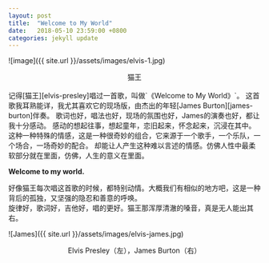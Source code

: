 ```yaml
---
layout: post
title:  "Welcome to My World"
date:   2018-05-10 23:59:00 +0800
categories: jekyll update
---
```

![image]({{ site.url }}/assets/images/elvis-1.jpg)
<center>猫王</center>

<br>
记得[猫王][elvis-presley]唱过一首歌，叫做`《Welcome to My World》`。
这首歌我耳熟能详，我尤其喜欢它的现场版，由杰出的年轻[James Burton][james-burton]伴奏。  
歌词也好，唱法也好，现场的氛围也好，James的演奏也好，都让我十分感动。  
感动的想起往事，想起童年，恋旧起来，怀念起来，沉浸在其中。  
这种一种特殊的情感，这是一种很奇妙的组合，它来源于一个歌手，一个乐队，一个场合，一场奇妙的配合。
却能让人产生这种难以言述的情感。仿佛人性中最柔软部分就在里面，仿佛，人生的意义在里面。  


**Welcome to my world.**  


好像猫王每次唱这首歌的时候，都特别动情。大概我们有相似的地方吧，这是一种背后的孤独，又坚强的隐忍和善意的呼唤。  
旋律好，歌词好，吉他好，唱的更好。猫王那浑厚清澈的嗓音，真是无人能出其右。  



![James]({{ site.url }}/assets/images/elvis-james.jpg)
<center>Elvis Presley（左），James Burton（右）</center>


[elvis-presley]: https://baike.baidu.com/item/%E5%9F%83%E5%B0%94%E7%BB%B4%E6%96%AF%C2%B7%E6%99%AE%E9%9B%B7%E6%96%AF%E5%88%A9/2635188?fr=aladdin
[james-burton]: https://en.wikipedia.org/wiki/James_Burton

